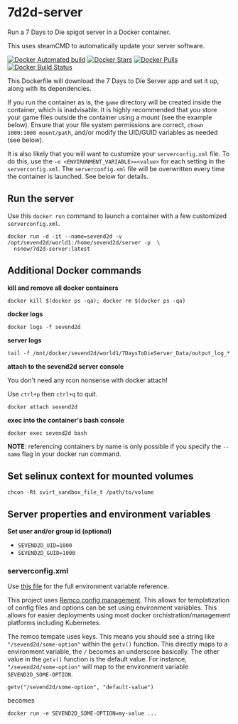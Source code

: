 # 7d2d-server
Run a 7 Days to Die spigot server in a Docker container.

This uses steamCMD to automatically update your server software.

[![Docker Automated build](https://img.shields.io/docker/automated/nsnow/7d2d-server.svg)](https://hub.docker.com/r/nsnow/7d2d-server)
[![Docker Stars](https://img.shields.io/docker/stars/nsnow/7d2d-server.svg)](https://hub.docker.com/r/nsnow/7d2d-server)
[![Docker Pulls](https://img.shields.io/docker/pulls/nsnow/7d2d-server.svg)](https://hub.docker.com/r/nsnow/7d2d-server)
[![Docker Build Status](https://img.shields.io/docker/build/nsnow/7d2d-server.svg)](https://hub.docker.com/r/nsnow/7d2d-server/builds)


This Dockerfile will download the 7 Days to Die Server app and set it up, along with its dependencies.

If you run the container as is, the `game` directory will be created inside the container, which is inadvisable.
It is highly recommended that you store your game files outside the container using a mount (see the example below).
Ensure that your file system permissions are correct, `chown 1000:1000 mount/path`, and/or modify the UID/GUID variables as needed (see below).

It is also likely that you will want to customize your `serverconfig.xml` file.
To do this, use the `-e <ENVIRONMENT_VARIABLE>=<value>` for each setting in the `serverconfig.xml`.
The `serverconfig.xml` file will be overwritten every time the container is launched. See below for details.


## Run the server

Use this `docker run` command to launch a container with a few customized `serverconfig.xml`.

```
docker run -d -it --name=sevend2d -v /opt/sevend2d/world1:/home/sevend2d/server -p  \
  nsnow/7d2d-server:latest
```


## Additional Docker commands

**kill and remove all docker containers**

`docker kill $(docker ps -qa); docker rm $(docker ps -qa)`

**docker logs**

`docker logs -f sevend2d`

**server logs**

`tail -f /mnt/docker/sevend2d/world1/7DaysToDieServer_Data/output_log_*`

**attach to the sevend2d server console**

You don't need any rcon nonsense with docker attach!

Use `ctrl+p` then `ctrl+q` to quit.

`docker attach sevend2d`

**exec into the container's bash console**

`docker exec sevend2d bash`


**NOTE**: referencing containers by name is only possible if you specify the `--name` flag in your docker run command.


## Set selinux context for mounted volumes

`chcon -Rt svirt_sandbox_file_t /path/to/volume`


## Server properties and environment variables

**Set user and/or group id (optional)**
* `SEVEND2D_UID=1000`
* `SEVEND2D_GUID=1000`

### serverconfig.xml
Use [this file](https://github.com/japtain-cack/7d2d-server/blob/master/remco/templates/serverconfig.xml) for the full environment variable reference.
 
This project uses [Remco config management](https://github.com/HeavyHorst/remco).
This allows for templatization of config files and options can be set using environment variables.
This allows for easier deployments using most docker orchistration/management platforms including Kubernetes.

The remco tempate uses keys. This means you should see a string like `"/sevend2d/some-option"` within the `getv()` function.
This directly maps to a environment variable, the `/` becomes an underscore basically. The other value in the `getv()` function is the default value.
For instance, `"/sevend2d/some-option"` will map to the environment variable `SEVEND2D_SOME-OPTION`.

`getv("/sevend2d/some-option", "default-value")`

becomes

`docker run -e SEVEND2D_SOME-OPTION=my-value ...`

